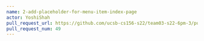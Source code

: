 ```yaml
---
name: 2-add-placeholder-for-menu-item-index-page
actor: YoshiShah
pull_request_url: https://github.com/ucsb-cs156-s22/team03-s22-6pm-3/pull/49
pull_request_num: 49
---
```

